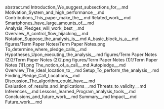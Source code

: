 abstract.md
Introduction_We_suggest_subsections_for__.md
Motivation_System_and_high_performance__.md
Contributions_This_paper_make_the__.md
Related_work__.md
Smartphones_have_large_amounts_of__.md
Analysis_Pledges_will_work_best__.md
Overview_A_control_flow_hijacking__.md
Notation_Suppose_the_analysis_is__.md
A_basic_block_is_a__.md
figures/Term Paper Notes/Term Paper Notes.png
To_determine_where_pledge_calls__.md
Hypotheses_Upon_executing_the_analysis__.md
figures/Term Paper Notes (2)2/Term Paper Notes (2)2.png
figures/Term Paper Notes (1)1/Term Paper Notes (1)1.png
The_notion_of_a_call__.md
Autopledge__.md
Overview_The_ideal_location_to__.md
Setup_To_perform_the_analysis__.md
Finding_Pledge_Call_Locations__.md
Discussion_The_algorithm_could_have__.md
Evaluation_of_results_and_implications__.md
Threats_to_validity__.md
Inferences__.md
Lessons_learned_Program_analysis_tools__.md
Conclusions_and_future_work__.md
Summary__.md
Impact__.md
Future_work__.md
